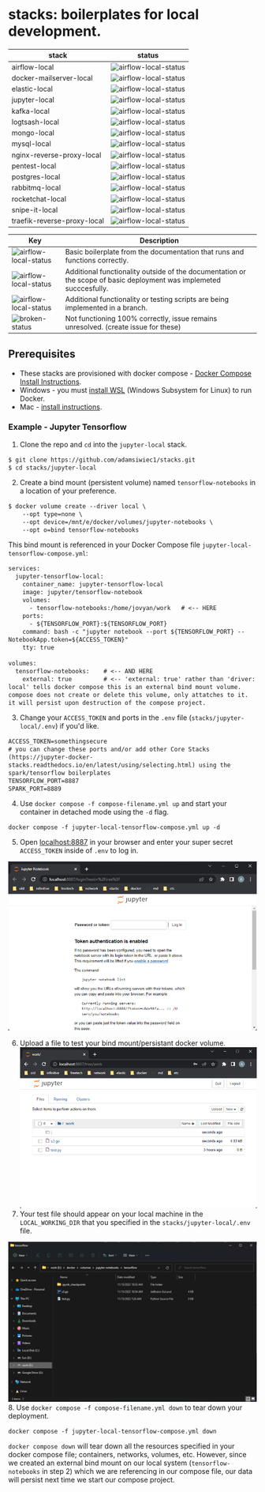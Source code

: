 # stacks: boilerplates for local development.


| stack | status |
| ----------- | ----------- |
| airflow-local  | ![airflow-local-status](https://img.shields.io/static/v1?label=status&message=stable&color=yellow) |
| docker-mailserver-local | ![airflow-local-status](https://img.shields.io/static/v1?label=status&message=in+development&color=purple) |
| elastic-local | ![airflow-local-status](https://img.shields.io/static/v1?label=status&message=stable&color=yellow) |
| jupyter-local | ![airflow-local-status](https://img.shields.io/static/v1?label=status&message=finished&color=green) |
| kafka-local | ![airflow-local-status](https://img.shields.io/static/v1?label=status&message=stable&color=yellow) |
| logtsash-local | ![airflow-local-status](https://img.shields.io/static/v1?label=status&message=stable&color=yellow) |
| mongo-local | ![airflow-local-status](https://img.shields.io/static/v1?label=status&message=stable&color=yellow) |
| mysql-local | ![airflow-local-status](https://img.shields.io/static/v1?label=status&message=stable&color=yellow) |
| nginx-reverse-proxy-local | ![airflow-local-status](https://img.shields.io/static/v1?label=status&message=in+development&color=purple) |
| pentest-local | ![airflow-local-status](https://img.shields.io/static/v1?label=status&message=stable&color=yellow) |
| postgres-local | ![airflow-local-status](https://img.shields.io/static/v1?label=status&message=stable&color=yellow) |
| rabbitmq-local | ![airflow-local-status](https://img.shields.io/static/v1?label=status&message=stable&color=yellow) |
| rocketchat-local | ![airflow-local-status](https://img.shields.io/static/v1?label=status&message=in+development&color=purple) |
| snipe-it-local | ![airflow-local-status](https://img.shields.io/static/v1?label=status&message=broken&color=red) |
| traefik-reverse-proxy-local | ![airflow-local-status](https://img.shields.io/static/v1?label=status&message=in+development&color=purple) |


| Key |  Description|
| ----------- | ----------- |
| ![airflow-local-status](https://img.shields.io/static/v1?label=status&message=stable&color=yellow) | Basic boilerplate from the documentation that runs and functions correctly. |
| ![airflow-local-status](https://img.shields.io/static/v1?label=status&message=finished&color=green) | Additional functionality outside of the documentation or the scope of basic deployment was implemeted succcesfully. |
| ![airflow-local-status](https://img.shields.io/static/v1?label=status&message=in+development&color=purple) | Additional functionality or testing scripts are being implemented in a branch. |
| ![broken-status](https://img.shields.io/static/v1?label=status&message=broken&color=red) | Not functioning 100% correctly, issue remains unresolved. (create issue for these)|


## Prerequisites
* These stacks are provisioned with docker compose - [Docker Compose Install Instructions](https://docs.docker.com/compose/install/).
* Windows - you must [install WSL](https://learn.microsoft.com/en-us/windows/wsl/install) (Windows Subsystem for Linux) to run Docker.
* Mac - [install instructions](https://docs.docker.com/desktop/install/mac-install/).
### Example - Jupyter Tensorflow
1. Clone the repo and `cd` into the `jupyter-local` stack.
```
$ git clone https://github.com/adamsiwiec1/stacks.git
$ cd stacks/jupyter-local
```
2. Create a bind mount (persistent volume) named `tensorflow-notebooks` in a location of your preference.
```
$ docker volume create --driver local \
    --opt type=none \
    --opt device=/mnt/e/docker/volumes/jupyter-notebooks \
    --opt o=bind tensorflow-notebooks
```
This bind mount is referenced in your Docker Compose file `jupyter-local-tensorflow-compose.yml`:
```
services:
  jupyter-tensorflow-local:
    container_name: jupyter-tensorflow-local
    image: jupyter/tensorflow-notebook
    volumes:
      - tensorflow-notebooks:/home/jovyan/work   # <-- HERE
    ports:
      - ${TENSORFLOW_PORT}:${TENSORFLOW_PORT}
    command: bash -c "jupyter notebook --port ${TENSORFLOW_PORT} --NotebookApp.token=${ACCESS_TOKEN}"
    tty: true

volumes:
  tensorflow-notebooks:    # <-- AND HERE
    external: true         # <-- 'external: true' rather than 'driver: local' tells docker compose this is an external bind mount volume. compose does not create or delete this volume, only attatches to it. it will persist upon destruction of the compose project.
```

3. Change your `ACCESS_TOKEN` and ports in the `.env` file (`stacks/jupyter-local/.env`) if you'd like. 
```
ACCESS_TOKEN=somethingsecure
# you can change these ports and/or add other Core Stacks (https://jupyter-docker-stacks.readthedocs.io/en/latest/using/selecting.html) using the spark/tensorflow boilerplates
TENSORFLOW_PORT=8887
SPARK_PORT=8889
```
4.  Use `docker compose -f compose-filename.yml up` and start your container in detached mode using the `-d` flag.
```
docker compose -f jupyter-local-tensorflow-compose.yml up -d
```
5. Open [localhost:8887](http://localhost:8887) in your browser and enter your super secret `ACCESS_TOKEN` inside of `.env` to log in.

![jupyter](https://github.com/adamsiwiec1/images/blob/main/stacks/jupyter.png?raw=true)

6. Upload a file to test your bind mount/persistant docker volume. 
![jupyter-upload](https://github.com/adamsiwiec1/images/blob/main/stacks/jupyter-upload.png?raw=true)
7. Your test file should appear on your local machine in the `LOCAL_WORKING_DIR` that you specified in the `stacks/jupyter-local/.env` file.

![jupyter-explorer](https://github.com/adamsiwiec1/images/blob/main/stacks/jupyter-explorer.png?raw=true)
8. Use `docker compose -f compose-filename.yml down`  to tear down your deployment.
```
docker compose -f jupyter-local-tensorflow-compose.yml down
```
`docker compose down` will tear down all the resources specified in your docker compose file; containers, networks, volumes, etc. However, since we created an external bind mount on our local system (`tensorflow-notebooks` in step 2) which we are referencing in our compose file, our data will persist next time we start our compose project. 